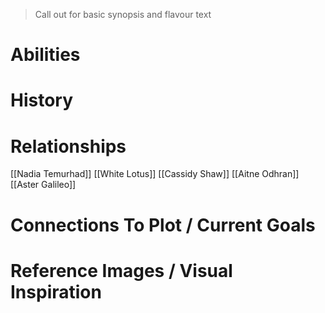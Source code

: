 > Call out for basic synopsis and flavour text

# Abilities

# History

# Relationships
[[Nadia Temurhad]]
[[White Lotus]]
[[Cassidy Shaw]]
[[Aitne Odhran]]
[[Aster Galileo]]
# Connections To Plot / Current Goals

# Reference Images / Visual Inspiration